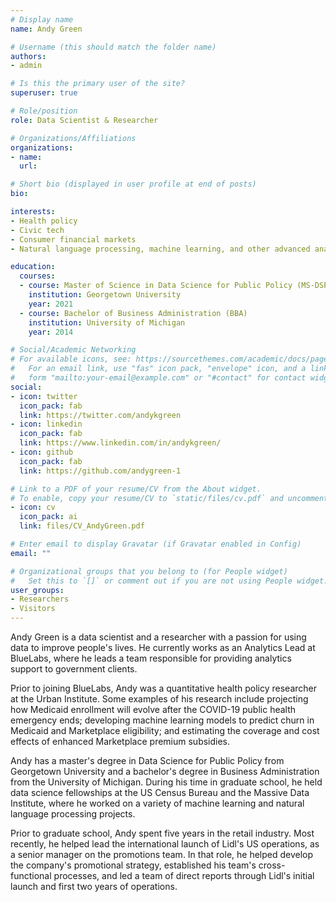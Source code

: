 ```yaml
---
# Display name
name: Andy Green

# Username (this should match the folder name)
authors:
- admin

# Is this the primary user of the site?
superuser: true

# Role/position
role: Data Scientist & Researcher

# Organizations/Affiliations
organizations:
- name: 
  url:

# Short bio (displayed in user profile at end of posts)
bio: 

interests:
- Health policy
- Civic tech
- Consumer financial markets
- Natural language processing, machine learning, and other advanced analytic techniques

education:
  courses:
  - course: Master of Science in Data Science for Public Policy (MS-DSPP)
    institution: Georgetown University
    year: 2021
  - course: Bachelor of Business Administration (BBA)
    institution: University of Michigan
    year: 2014

# Social/Academic Networking
# For available icons, see: https://sourcethemes.com/academic/docs/page-builder/#icons
#   For an email link, use "fas" icon pack, "envelope" icon, and a link in the
#   form "mailto:your-email@example.com" or "#contact" for contact widget.
social:
- icon: twitter
  icon_pack: fab
  link: https://twitter.com/andykgreen
- icon: linkedin
  icon_pack: fab
  link: https://www.linkedin.com/in/andykgreen/
- icon: github
  icon_pack: fab
  link: https://github.com/andygreen-1

# Link to a PDF of your resume/CV from the About widget.
# To enable, copy your resume/CV to `static/files/cv.pdf` and uncomment the lines below.
- icon: cv
  icon_pack: ai
  link: files/CV_AndyGreen.pdf

# Enter email to display Gravatar (if Gravatar enabled in Config)
email: ""

# Organizational groups that you belong to (for People widget)
#   Set this to `[]` or comment out if you are not using People widget.
user_groups:
- Researchers
- Visitors
---
```


Andy Green is a data scientist and a researcher with a passion for using data to improve people's lives. He currently works as an Analytics Lead at BlueLabs, where he leads a team responsible for providing analytics support to government clients. 

Prior to joining BlueLabs, Andy was a quantitative health policy researcher at the Urban Institute. Some examples of his research include projecting how Medicaid enrollment will evolve after the COVID-19 public health emergency ends; developing machine learning models to predict churn in Medicaid and Marketplace eligibility; and estimating the coverage and cost effects of enhanced Marketplace premium subsidies.

Andy has a master's degree in Data Science for Public Policy from Georgetown University and a bachelor's degree in Business Administration from the University of Michigan. During his time in graduate school, he held data science fellowships at the US Census Bureau and the Massive Data Institute, where he worked on a variety of machine learning and natural language processing projects. 

Prior to graduate school, Andy spent five years in the retail industry. Most recently, he helped lead the international launch of Lidl's US operations, as a senior manager on the promotions team. In that role, he helped develop the company's promotional strategy, established his team's cross-functional processes, and led a team of direct reports through Lidl's initial launch and first two years of operations.
